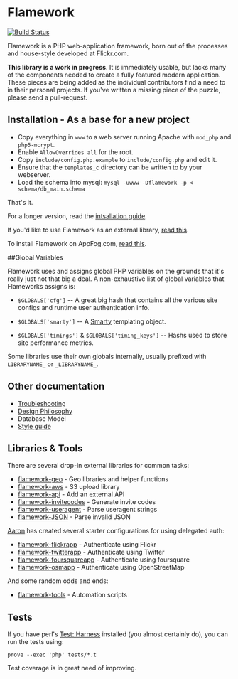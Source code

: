 Flamework
=========

[![Build Status](https://secure.travis-ci.org/exflickr/flamework.png)](http://travis-ci.org/exflickr/flamework)

Flamework is a PHP web-application framework, born out of the processes
and house-style developed at Flickr.com.

<b>This library is a work in progress</b>. It is immediately usable,
but lacks many of the components needed to create a fully featured modern 
application. These pieces are being added as the individual contributors
find a need to in their personal projects. If you've written a missing
piece of the puzzle, please send a pull-request.


## Installation - As a base for a new project

* Copy everything in <code>www</code> to a web server running Apache with <code>mod_php</code> and <code>php5-mcrypt</code>.
* Enable <code>AllowOverrides all</code> for the root.
* Copy <code>include/config.php.example</code> to <code>include/config.php</code> and edit it.
* Ensure that the <code>templates_c</code> directory can be written to by your webserver.
* Load the schema into mysql: <code>mysql -uwww -Dflamework -p < schema/db_main.schema</code>

That's it.

For a longer version, read the <a href="/exflickr/flamework/blob/master/docs/install_base.md">intsallation guide</a>.

If you'd like to use Flamework as an external library, <a href="/exflickr/flamework/blob/master/docs/install_external.md">read this</a>.

To install Flamework on AppFog.com, <a href="/exflickr/flamework/blob/master/docs/install_appfog.md">read this</a>.


##Global Variables

Flamework uses and assigns global PHP variables on the grounds that it's really just not that big a 
deal. A non-exhaustive list of global variables that Flameworks assigns is:

* `$GLOBALS['cfg']` -- A great big hash that contains all the various site configs and runtime user authentication info.

* `$GLOBALS['smarty']` -- A [Smarty](http://www.smarty.net/) templating object.

* `$GLOBALS['timings']` & `$GLOBALS['timing_keys']` -- Hashs used to store site performance metrics.

Some libraries use their own globals internally, usually prefixed with `LIBRARYNAME_` or `_LIBRARYNAME_`.


## Other documentation

* <a href="/exflickr/flamework/blob/master/docs/troubleshooting.md">Troubleshooting</a>
* <a href="/exflickr/flamework/blob/master/docs/philosophy.md">Design Philosophy</a>
* <a herf="/exflickr/flamework/blob/master/docs/database_model.md">Database Model</a>
* <a href="/exflickr/flamework/blob/master/docs/style_guide.md">Style guide</a>


## Libraries & Tools

There are several drop-in external libraries for common tasks:

* <a href="https://github.com/straup/flamework-geo">flamework-geo</a> - Geo libraries and helper functions
* <a href="https://github.com/straup/flamework-aws">flamework-aws</a> - S3 upload library
* <a href="https://github.com/straup/flamework-api">flamework-api</a> - Add an external API
* <a href="https://github.com/straup/flamework-invitecodes">flamework-invitecodes</a> - Generate invite codes
* <a href="https://github.com/iamcal/flamework-useragent">flamework-useragent</a> - Parse useragent strings
* <a href="https://github.com/iamcal/flamework-JSON">flamework-JSON</a> - Parse invalid JSON

<a href="https://github.com/straup/">Aaron</a> has created several starter configurations for using delegated auth:

* <a href="https://github.com/straup/flamework-flickrapp">flamework-flickrapp</a> - Authenticate using Flickr
* <a href="https://github.com/straup/flamework-twitterapp">flamework-twitterapp</a> -  Authenticate using Twitter
* <a href="https://github.com/straup/flamework-foursquareapp">flamework-foursquareapp</a> - Authenticate using foursquare
* <a href="https://github.com/straup/flamework-osmapp">flamework-osmapp</a> - Authenticate using OpenStreetMap

And some random odds and ends:

* <a href="https://github.com/straup/flamework">flamework-tools</a> - Automation scripts


## Tests

If you have perl's <a href="http://search.cpan.org/dist/Test-Harness/">Test::Harness</a> installed (you almost certainly do), 
you can run the tests using:

    prove --exec 'php' tests/*.t

Test coverage is in great need of improving.
 
